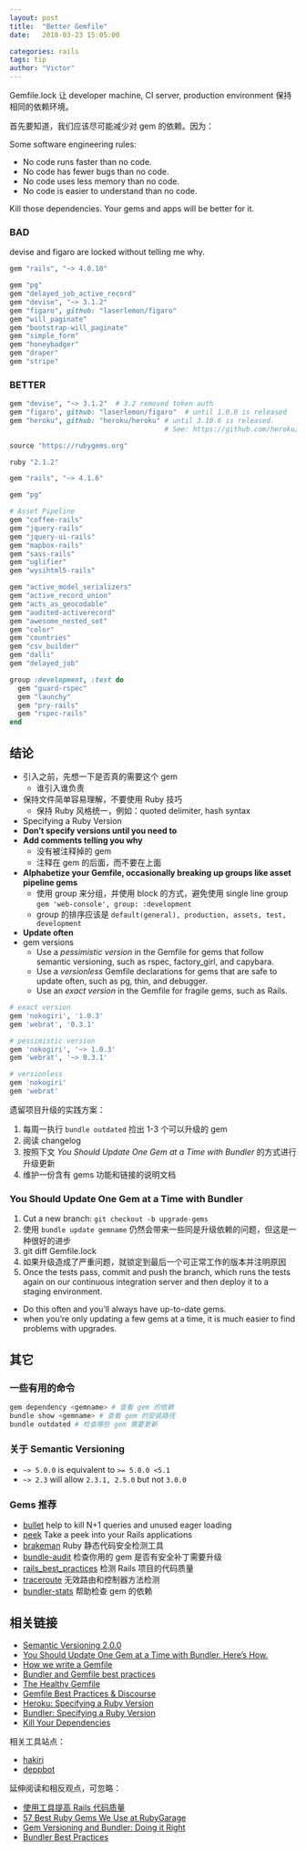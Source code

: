 ```yaml
---
layout: post
title:  "Better Gemfile"
date:   2018-03-23 15:05:00

categories: rails
tags: tip
author: "Victor"
---
```


Gemfile.lock 让 developer machine, CI server, production environment 保持相同的依赖环境。

首先要知道，我们应该尽可能减少对 gem 的依赖。因为：

Some software engineering rules:

* No code runs faster than no code.
* No code has fewer bugs than no code.
* No code uses less memory than no code.
* No code is easier to understand than no code.

Kill those dependencies. Your gems and apps will be better for it.

### BAD

devise and figaro are locked without telling me why.

```ruby
gem "rails", "~> 4.0.10"

gem "pg"
gem "delayed_job_active_record"
gem "devise", "~> 3.1.2"
gem "figaro", github: "laserlemon/figaro"
gem "will_paginate"
gem "bootstrap-will_paginate"
gem "simple_form"
gem "honeybadger"
gem "draper"
gem "stripe"
```

### BETTER

```ruby
gem "devise", "~> 3.1.2"  # 3.2 removed token auth
gem "figaro", github: "laserlemon/figaro"  # until 1.0.0 is released
gem "heroku", github: "heroku/heroku" # until 3.10.6 is released.
                                      # See: https://github.com/heroku/heroku/issues/1201
```

```ruby
source "https://rubygems.org"

ruby "2.1.2"

gem "rails", "~> 4.1.6"

gem "pg"

# Asset Pipeline
gem "coffee-rails"
gem "jquery-rails"
gem "jquery-ui-rails"
gem "mapbox-rails"
gem "sass-rails"
gem "uglifier"
gem "wysihtml5-rails"

gem "active_model_serializers"
gem "active_record_union"
gem "acts_as_geocodable"
gem "audited-activerecord"
gem "awesome_nested_set"
gem "color"
gem "countries"
gem "csv_builder"
gem "dalli"
gem "delayed_job"

group :development, :test do
  gem "guard-rspec"
  gem "launchy"
  gem "pry-rails"
  gem "rspec-rails"
end
```

## 结论

* 引入之前，先想一下是否真的需要这个 gem
  * 谁引入谁负责
* 保持文件简单容易理解，不要使用 Ruby 技巧
  * 保持 Ruby 风格统一，例如：quoted delimiter, hash syntax
* Specifying a Ruby Version
* **Don’t specify versions until you need to**
* **Add comments telling you why**
  * 没有被注释掉的 gem
  * 注释在 gem 的后面，而不要在上面
* **Alphabetize your Gemfile, occasionally breaking up groups like asset pipeline gems**
  * 使用 group 来分组，并使用 block 的方式，避免使用 single line group `gem 'web-console', group: :development`
  * group 的排序应该是 `default(general), production, assets, test, development`
* **Update often**
* gem versions
  * Use a *pessimistic version* in the Gemfile for gems that follow semantic versioning, such as rspec, factory_girl, and capybara.
  * Use a *versionless* Gemfile declarations for gems that are safe to update often, such as pg, thin, and debugger.
  * Use an *exact version* in the Gemfile for fragile gems, such as Rails.

```ruby
# exact version
gem 'nokogiri', '1.0.3'
gem 'webrat', '0.3.1'

# pessimistic version
gem 'nokogiri', '~> 1.0.3'
gem 'webrat', '~> 0.3.1'

# versionless
gem 'nokogiri'
gem 'webrat'
```

遗留项目升级的实践方案：

1. 每周一执行 `bundle outdated` 捡出 1-3 个可以升级的 gem
2. 阅读 changelog
3. 按照下文 *You Should Update One Gem at a Time with Bundler* 的方式进行升级更新
4. 维护一份含有 gems 功能和链接的说明文档

### You Should Update One Gem at a Time with Bundler

1. Cut a new branch: `git checkout -b upgrade-gems`
2. 使用 `bundle update gemname` 仍然会带来一些同是升级依赖的问题，但这是一种很好的进步
3. git diff Gemfile.lock
4. 如果升级造成了严重问题，就锁定到最后一个可正常工作的版本并注明原因
5. Once the tests pass, commit and push the branch, which runs the tests again on our continuous integration server and then deploy it to a staging environment.

* Do this often and you’ll always have up-to-date gems.
* when you’re only updating a few gems at a time, it is much easier to find problems with upgrades.

## 其它

### 一些有用的命令

```bash
gem dependency <gemname> # 查看 gem 的依赖
bundle show <gemname> # 查看 gem 的安装路径
bundle outdated # 检查哪些 gem 需要更新
```

### 关于 Semantic Versioning

* `~> 5.0.0` is equivalent to `>= 5.0.0 <5.1`
* `~> 2.3` will allow `2.3.1, 2.5.0` but not `3.0.0`

### Gems 推荐

* [bullet](https://github.com/flyerhzm/bullet) help to kill N+1 queries and unused eager loading
* [peek](https://github.com/peek/peek) Take a peek into your Rails applications
* [brakeman](https://github.com/presidentbeef/brakeman) Ruby 静态代码安全检测工具
* [bundle-audit](https://github.com/rubysec/bundler-audit) 检查你用的 gem 是否有安全补丁需要升级
* [rails_best_practices](https://github.com/flyerhzm/rails_best_practices) 检测 Rails 项目的代码质量
* [traceroute](https://github.com/amatsuda/traceroute) 无效路由和控制器方法检测
* [bundler-stats](https://github.com/jmmastey/bundler-stats) 帮助检查 gem 的依赖

## 相关链接

* [Semantic Versioning 2.0.0](https://semver.org/)
* [You Should Update One Gem at a Time with Bundler. Here’s How.](https://ilikestuffblog.com/2012/07/01/you-should-update-one-gem-at-a-time-with-bundler-heres-how/)
* [How we write a Gemfile](https://collectiveidea.com/blog/archives/2014/09/17/how-we-write-a-gemfile)
* [Bundler and Gemfile best practices](https://depfu.com/blog/2017/01/18/bundler-and-gemfile-best-practices)
* [The Healthy Gemfile](https://content.pivotal.io/blog/the-healthy-gemfile)
* [Gemfile Best Practices & Discourse](http://mcdowall.info/gemfile-best-practices-and-discourse/)
* [Heroku: Specifying a Ruby Version](https://devcenter.heroku.com/articles/ruby-versions)
* [Bundler: Specifying a Ruby Version](http://bundler.io/v1.12/gemfile_ruby.html)
* [Kill Your Dependencies](http://www.mikeperham.com/2016/02/09/kill-your-dependencies/)

相关工具站点：

* [hakiri](https://hakiri.io/facets)
* [deppbot](https://www.deppbot.com/)

延伸阅读和相反观点，可忽略：

* [使用工具提高 Rails 代码质量](http://wjp2013.github.io/rails/refactoring-rails-wit-tool/)
* [57 Best Ruby Gems We Use at RubyGarage](https://rubygarage.org/blog/best-ruby-gems-we-use)
* [Gem Versioning and Bundler: Doing it Right](http://yehudakatz.com/2011/05/30/gem-versioning-and-bundler-doing-it-right/)
* [Bundler Best Practices](https://www.viget.com/articles/bundler-best-practices/)
